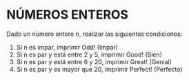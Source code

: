 # NÚMEROS ENTEROS
Dado un número entero n, realizar las siguientes condiciones:
1. Si n es impar, imprimir Odd! (Impar)
2. Si n es par y está entre 2 y 5, imprimir Good! (Bien)
3. Si n es par y está entre 6 y 20, imprimir Great! (Genial)
4. Si n es par y es mayor que 20, imprimir Perfect! (Perfecto)
